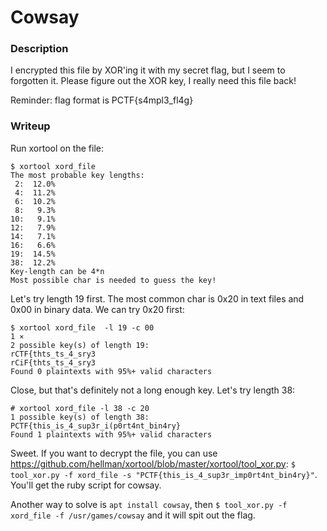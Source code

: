 # Cowsay

### Description
I encrypted this file by XOR'ing it with my secret flag, but I seem to forgotten it. Please figure out the XOR key, I really need this file back!

Reminder: flag format is PCTF{s4mpl3_fl4g}

### Writeup

Run xortool on the file:
```console
$ xortool xord_file                                                                              
The most probable key lengths:
 2:  12.0%
 4:  11.2%
 6:  10.2%
 8:   9.3%
10:   9.1%
12:   7.9%
14:   7.1%
16:   6.6%
19:  14.5%
38:  12.2%
Key-length can be 4*n
Most possible char is needed to guess the key!
```

Let's try length 19 first. The most common char is 0x20 in text files and 0x00 in binary data. We can try 0x20 first:
```console
$ xortool xord_file  -l 19 -c 00                                                                    1 ⨯
2 possible key(s) of length 19:
rCTF{thts_ts_4_sry3
rCiF{thts_ts_4_sry3
Found 0 plaintexts with 95%+ valid characters
```

Close, but that's definitely not a long enough key. Let's try length 38:
```console
# xortool xord_file -l 38 -c 20
1 possible key(s) of length 38:
PCTF{this_is_4_sup3r_i(p0rt4nt_bin4ry}
Found 1 plaintexts with 95%+ valid characters
```

Sweet. If you want to decrypt the file, you can use https://github.com/hellman/xortool/blob/master/xortool/tool_xor.py:
`$ tool_xor.py -f xord_file -s "PCTF{this_is_4_sup3r_imp0rt4nt_bin4ry}"`. You'll get the ruby script for cowsay.


Another way to solve is `apt install cowsay`, then `$ tool_xor.py -f xord_file -f /usr/games/cowsay` and it will spit out the flag. 